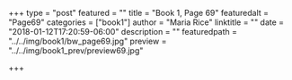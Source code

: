 +++
type = "post"
featured = ""
title = "Book 1, Page 69"
featuredalt = "Page69"
categories = ["book1"]
author = "Maria Rice"
linktitle = ""
date = "2018-01-12T17:20:59-06:00"
description = ""
featuredpath = "../../img/book1/bw_page69.jpg"
preview = "../../img/book1_prev/preview69.jpg"

+++

